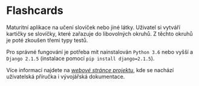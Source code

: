 # Flashcards

Maturitní aplikace na učení slovíček nebo jiné látky.
Uživatel si vytváří kartičky se slovíčky, které zařazuje do libovolných okruhů. Z těchto okruhů je poté zkoušen třemi typy testů.

Pro správné fungování je potřeba mít nainstalován `Python 3.6` nebo vyšší a `Django 2.1.5` (instalace pomocí `pip install django=2.1.5`).

Více informací najdete na [*webové stránce projektu*](https://jakubrada.github.io/Flashcards/index.html), kde se nachází uživatelská příručka i vývojářská dokumentace.
